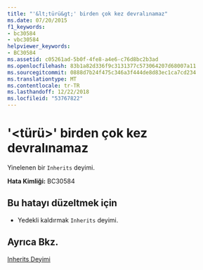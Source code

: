 ```yaml
---
title: "'&lt;türü&gt;' birden çok kez devralınamaz"
ms.date: 07/20/2015
f1_keywords:
- bc30584
- vbc30584
helpviewer_keywords:
- BC30584
ms.assetid: c05261ad-5b0f-4fe8-a4e6-c76d8bc2b3ad
ms.openlocfilehash: 83b1a82d336f9c3131377c573064207d68007a11
ms.sourcegitcommit: 0888d7b24f475c346a3f444de8d83ec1ca7cd234
ms.translationtype: MT
ms.contentlocale: tr-TR
ms.lasthandoff: 12/22/2018
ms.locfileid: "53767822"
---
```

# <a name="lttypegt-cannot-be-inherited-more-than-once"></a>'&lt;türü&gt;' birden çok kez devralınamaz
Yinelenen bir `Inherits` deyimi.  
  
 **Hata Kimliği:** BC30584  
  
## <a name="to-correct-this-error"></a>Bu hatayı düzeltmek için  
  
-   Yedekli kaldırmak `Inherits` deyimi.  
  
## <a name="see-also"></a>Ayrıca Bkz.  
 [Inherits Deyimi](../../visual-basic/language-reference/statements/inherits-statement.md)
